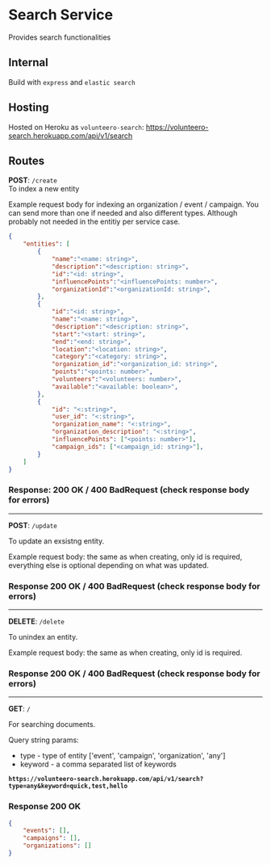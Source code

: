 # Search Service  
Provides search functionalities
## Internal  
Build with `express` and `elastic search`   
## Hosting  
Hosted on Heroku as `volunteero-search`: https://volunteero-search.herokuapp.com/api/v1/search
## Routes  

**POST**: ``/create``  
To index a new entity

Example request body for indexing an organization / event / campaign. You can send more than one if needed and also different types. Although probably not needed in the entitiy per service case.    
```json
{
	"entities": [
		{
			"name":"<name: string>",
			"description":"<description: string>",
			"id":"<id: string>",
			"influencePoints":"<influencePoints: number>",
			"organizationId":"<organizationId: string>",
		},
		{
			"id":"<id: string>",
			"name":"<name: string>",
			"description":"<description: string>",
			"start":"<start: string>",
			"end":"<end: string>",
			"location":"<location: string>",
			"category":"<category: string>",
			"organization_id":"<organization_id: string>",
			"points":"<points: number>",
			"volunteers":"<volunteers: number>",
			"available":"<available: boolean>",
		},
		{
			"id": "<:string>",
			"user_id": "<:string>",
			"organization_name": "<:string>",
			"organization_description": "<:string>",
			"influencePoints": ["<points: number>"],
			"campaign_ids": ["<campaign_id: string>"],
		}
	]
}
``` 
### Response: 200 OK / 400 BadRequest (check response body for errors)

---

**POST**: ``/update``

To update an exsistng entity.

Example request body:  the same as when creating, only id is required, everything else is optional depending on what was updated.

### Response 200 OK / 400 BadRequest (check response body for errors)

---

**DELETE**: ``/delete``

To unindex an entity. 

Example request body: the same as when creating, only id is required.

### Response 200 OK / 400 BadRequest (check response body for errors)

---

**GET**: ``/``

For searching documents.

Query string params: 

* type - type of entity ['event', 'campaign', 'organization', 'any']
* keyword - a comma separated list of keywords <br>

**``https://volunteero-search.herokuapp.com/api/v1/search?type=any&keyword=quick,test,hello``**

### Response 200 OK
```json
{ 
	"events": [], 
	"campaigns": [], 
	"organizations": [] 
}
```
